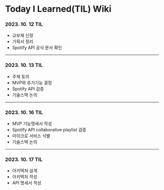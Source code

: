 # Today I Learned(TIL) Wiki

### 2023. 10. 12 TIL

- 교보재 신청
- 기획서 정리
- Spotify API 공식 문서 확인

---

### 2023. 10. 13 TIL

- 주제 토의
- MVP와 추가기능 결정
- Spotify API 검증
- 기술스택 논의

---

### 2023. 10. 16 TIL

- MVP 기능명세서 작성
- Spotify API collaborative playlist 검증
- 마이크로 서비스 식별
- 기술스택 논의

---

### 2023. 10. 17 TIL

- 아키텍처 설계
- 아키텍처 작성
- API 명세서 작성